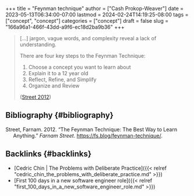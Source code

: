 +++
title = "Feynman technique"
author = ["Cash Prokop-Weaver"]
date = 2023-05-13T06:34:00-07:00
lastmod = 2024-02-24T14:19:25-08:00
tags = ["concept", "concept"]
categories = ["concept"]
draft = false
slug = "166a96a1-466f-43dd-a9f6-ec18d2ba9b36"
+++

> [...] jargon, vague words, and complexity reveal a lack of understanding.
>
> There are four key steps to the Feynman Technique:
>
> 1.  Choose a concept you want to learn about
> 2.  Explain it to a 12 year old
> 3.  Reflect, Refine, and Simplify
> 4.  Organize and Review
>
> (<a href="#citeproc_bib_item_1">Street 2012</a>)


## Bibliography {#bibliography}

<style>.csl-entry{text-indent: -1.5em; margin-left: 1.5em;}</style><div class="csl-bib-body">
  <div class="csl-entry"><a id="citeproc_bib_item_1"></a>Street, Farnam. 2012. “The Feynman Technique: The Best Way to Learn Anything.” <i>Farnam Street</i>. <a href="https://fs.blog/feynman-technique/">https://fs.blog/feynman-technique/</a>.</div>
</div>


## Backlinks {#backlinks}

-   [Cedric Chin | The Problems with Deliberate Practice]({{< relref "cedric_chin_the_problems_with_deliberate_practice.md" >}})
-   [First 100 days in a new software engineer role]({{< relref "first_100_days_in_a_new_software_engineer_role.md" >}})
